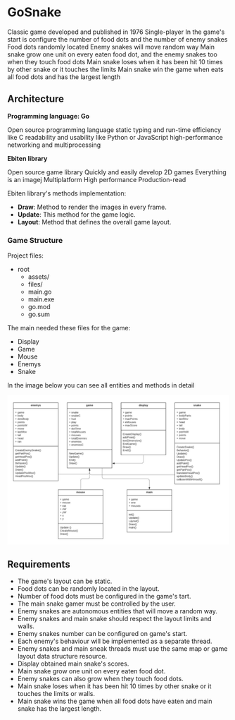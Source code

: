 # GoSnake

Classic game developed and published in 1976
Single-player
In the game's start is configure the number of food dots and the number of enemy snakes
Food dots randomly located 
Enemy snakes will move random way
Main snake grow one unit on every eaten food dot, and the enemy snakes too when they touch food dots
Main snake loses when it has been hit 10 times by other snake or it touches the limits
Main snake win the game when eats all food dots and has the largest length


## Architecture

**Programming language: Go**

Open source programming language
static typing and run-time efficiency like C
readability and usability like Python or JavaScript
high-performance networking and multiprocessing

**Ebiten library**

Open source game library
Quickly and easily develop 2D games
Everything is an imagej
Multiplatform
High performance
Production-read

Ebiten library's methods implementation:
* **Draw**: Method to render the images in every frame. 
* **Update**: This method for the game logic.
* **Layout**: Method that defines the overall game layout.


### Game Structure
Project files: 

* root 
    * assets/
    * files/
    * main.go
    * main.exe
    * go.mod
    * go.sum

The main needed these files for the game:
* Display
* Game
* Mouse
* Enemys
* Snake

In the image below you can see all entities and methods in detail

![uml](flow.png)

## Requirements

* The game's layout can be static.
* Food dots can be randomly located in the layout.
* Number of food dots must be configured in the game's tart.
* The main snake gamer must be controlled by the user.
* Enemy snakes are autonomous entities that will move a random way.
* Enemy snakes and main snake should respect the layout limits and walls.
* Enemy snakes number can be configured on game's start.
* Each enemy's behaviour will be implemented as a separate thread.
* Enemy snakes and main sneak threads must use the same map or game layout data structure resource.
* Display obtained main snake's scores.
* Main snake grow one unit on every eaten food dot.
* Enemy snakes can also grow when they touch food dots.
* Main snake loses when it has been hit 10 times by other snake or it touches the limits or walls.
* Main snake wins the game when all food dots have eaten and main snake has the largest length.


